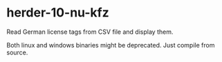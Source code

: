 # herder-10-nu-kfz
Read German license tags from CSV file and display them.

Both linux and windows binaries might be deprecated. Just compile from source.
